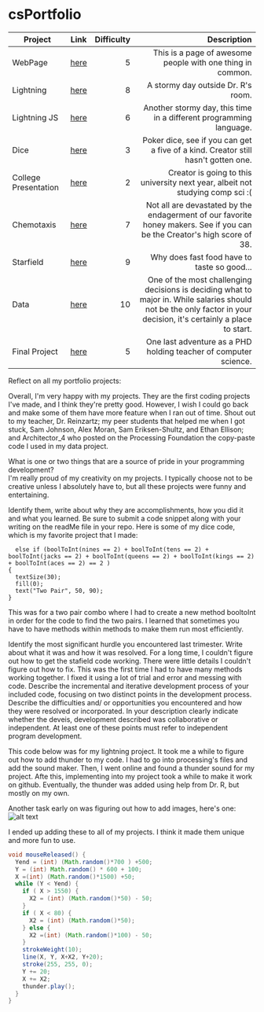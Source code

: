 # csPortfolio

| Project       | Link           | Difficulty  | Description
| ------------- |:--------------:| ------------:| -------------: |
| WebPage      | [here](https://jtliggett.github.io/TestPage/JakeDogPage.html) | 5 | This is a page of awesome people with one thing in common. |
| Lightning     | [here](https://jtliggett.github.io/lightning2/)     |   8 | A stormy day outside Dr. R's room. |
| Lightning JS | [here](https://jtliggett.github.io/lightning2/JSLightning/index.html)    |    6 | Another stormy day, this time in a different programming language. |
| Dice | [here](https://jtliggett.github.io/dice3)     |    3| Poker dice, see if you can get a five of a kind. Creator still hasn't gotten one. |
| College Presentation | [here](https://docs.google.com/presentation/d/e/2PACX-1vSKFChMDzyCOQGGyqc4GCK6H5u60xKVvyy7hOqBLWFDFsl7FOZPA_HYDRsApVUgh8Z1bW7cohidovDv/pub?start=false&loop=false&delayms=60000)      |    2 | Creator is going to this university next year, albeit not studying comp sci :( |
| Chemotaxis | [here](https://jtliggett.github.io/chemotaxis4)      |    7 | Not all are devastated by the endagerment of our favorite honey makers. See if you can be the Creator's high score of 38.  |
| Starfield | [here](https://jtliggett.github.io/starfield5)     |    9 | Why does fast food have to taste so good...  |
| Data | [here](https://docs.google.com/presentation/d/e/2PACX-1vRxbHCbw0Eu31rv7YpQBZuxRFm_9FdFDEaDMOHLRQBt1QQs4vY5XguBzRPGxca0j4-krRzoAqyJMGjD/embed?start=false&loop=false&delayms=3000)   | 10 | One of the most challenging decisions is deciding what to major in. While salaries should not be the only factor in your decision, it's certainly a place to start. |
| Final Project |[here](https://docs.google.com/presentation/d/e/2PACX-1vTE1GdyGnnzKMxfaUyXXj5s2vBF2BJtz6W9JeciGViOdzS0DV2j1zBgWWYrDfv8tKyXW2aV6oqyuy64/embed?start=false&loop=false&delayms=3000)| 5 | One last adventure as a PHD holding teacher of computer science. |


Reflect on all my portfolio projects:
       
 Overall, I'm very happy with my projects. They are the first coding projects I've made, and I think they're pretty good. However, I wish I could go back and make some of them have more feature when I ran out of time. Shout out to my teacher, Dr. Reinzartz; my peer students that helped me when I got stuck, Sam Johnson, Alex Moran, Sam Eriksen-Shultz, and Ethan Ellison; and Architector_4 who posted on the Processing Foundation the copy-paste code I used in my data project.

What is one or two things that are a source of pride in your programming development?  
       I'm really proud of my creativity on my projects. I typically choose not to be creative unless I absolutely have to, but all these projects were funny and entertaining. 
       
Identify them, write about why they are accomplishments, how you did it and what you learned.  Be sure to submit a code snippet along with your writing on the readMe file in your repo.
      Here is some of my dice code, which is my favorite project that I made:
      
      else if (boolToInt(nines == 2) + boolToInt(tens == 2) + boolToInt(jacks == 2) + boolToInt(queens == 2) + boolToInt(kings == 2) + boolToInt(aces == 2) == 2 )
    {
      textSize(30);
      fill(0);
      text("Two Pair", 50, 90);
    } 
    
  This was for a two pair combo where I had to create a new method booltoInt in order for the code to find the two pairs. I learned that sometimes you have to have methods within methods to make them run most efficiently. 
    
Identify the most significant hurdle you encountered last trimester. Write about what it was and how it was resolved.
       For a long time, I couldn't figure out how to get the stafield code working. There were little details I couldn't figure out how to fix. This was the first time I had to have many methods working together. I fixed it using a lot of trial and error and messing with code.
    Describe the incremental and iterative development process of your included code, focusing on two distinct points in the development process. Describe the difficulties and/ or opportunities you encountered and how they were resolved or incorporated. In your description clearly indicate whether the deveis, development described was collaborative or independent. At least one of these points must refer to independent program development.
    
This code below was for my lightning project. It took me a while to figure out how to add thunder to my code. I had to go into processing's files and add the sound maker. Then, I went online and found a thunder sound for my project. Afte this, implementing into my project took a while to make it work on github. Eventually, the thunder was added using help from Dr. R, but mostly on my own.

Another task early on was figuring out how to add images, here's one:
![alt text](https://github.com/JTLiggett/chemotaxis4/blob/gh-pages/Bee.png "Logo Title Text 1")

I ended up adding these to all of my projects. I think it made them unique and more fun to use.
    
```Java
void mouseReleased() {
  Yend = (int) (Math.random()*700 ) +500;
  Y = (int) Math.random() * 600 + 100;
  X =(int) (Math.random()*1500) +50;
  while (Y < Yend) { 
    if ( X > 1550) {
      X2 = (int) (Math.random()*50) - 50;
    }
    if ( X < 80) {
      X2 = (int) (Math.random()*50);
    } else {
      X2 =(int) (Math.random()*100) - 50;
    } 
    strokeWeight(10); 
    line(X, Y, X+X2, Y+20); 
    stroke(255, 255, 0);
    Y += 20;
    X += X2;
    thunder.play();
  }
}
```

